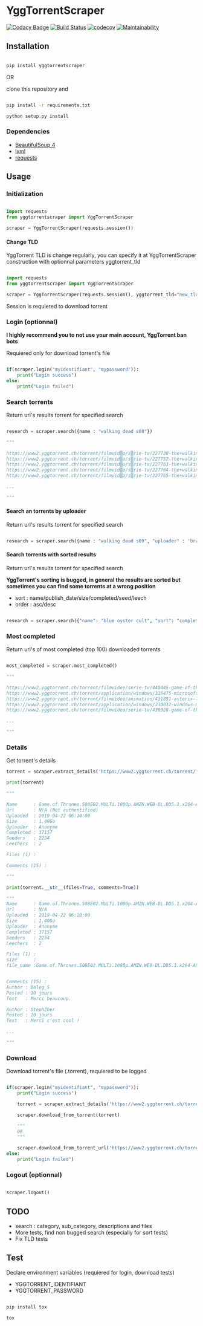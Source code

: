 # YggTorrentScraper

[![Codacy Badge](https://api.codacy.com/project/badge/Grade/2d860dc88dfa467eb07105f559ba352a)](https://www.codacy.com/app/Harkame/YggTorrentScraper?utm_source=github.com&amp;utm_medium=referral&amp;utm_content=Harkame/YggTorrentScraper&amp;utm_campaign=Badge_Grade)
[![Build Status](https://travis-ci.org/Harkame/YggTorrentScraper.svg?branch=master)](https://travis-ci.org/Harkame/YggTorrentScraper)
[![codecov](https://codecov.io/gh/Harkame/YggTorrentScraper/branch/master/graph/badge.svg)](https://codecov.io/gh/Harkame/YggTorrentScraper)
[![Maintainability](https://api.codeclimate.com/v1/badges/341218ef79de77052e43/maintainability)](https://codeclimate.com/github/Harkame/YggTorrentScraper/maintainability)

## Installation

``` bash

pip install yggtorrentscraper

```

OR

clone this repository and

``` bash

pip install -r requirements.txt

python setup.py install

```

### Dependencies

-   [BeautifulSoup 4](https://www.crummy.com/software/BeautifulSoup/bs4/doc/)
-   [lxml](https://github.com/lxml/lxml.git)
-   [requests](https://github.com/psf/requests.git)

## Usage

### Initialization

``` python

import requests
from yggtorrentscraper import YggTorrentScraper

scraper = YggTorrentScraper(requests.session())

```

#### Change TLD

YggTorrent TLD is change regularly, you can specify it at YggTorrentScraper construction with optionnal parameters yggtorrent_tld

``` python

import requests
from yggtorrentscraper import YggTorrentScraper

scraper = YggTorrentScraper(requests.session(), yggtorrent_tld="new_tld")

```

Session is requiered to download torrent

### Login (optionnal)

**I highly recommend you to not use your main account, YggTorrent ban bots**

Requiered only for download torrent's file

``` python

if(scraper.login("myidentifiant", "mypassword")):
    print("Login success")
else:
    print("Login failed")

```

### Search torrents

Return url's results torrent for specified search

``` python

research = scraper.search({name : "walking dead s08"})

"""

https://www2.yggtorrent.ch/torrent/filmvid▒o/s▒rie-tv/227730-the+walking+dead+s08+complete+vostfr+proper+720p+hdtv+x264-expm5
https://www2.yggtorrent.ch/torrent/filmvid▒o/s▒rie-tv/227752-the+walking+dead+s08+complete+vostfr+proper+hdtv+xvid-expm5
https://www2.yggtorrent.ch/torrent/filmvid▒o/s▒rie-tv/227763-the+walking+dead+s08+vostfr+web-dl+x264-ark01
https://www2.yggtorrent.ch/torrent/filmvid▒o/s▒rie-tv/227764-the+walking+dead+s08+vostfr+720p+amzn+web-dl+dd5+1+h264-ark01
https://www2.yggtorrent.ch/torrent/filmvid▒o/s▒rie-tv/227765-the+walking+dead+s08+vostfr+1080p+amzn+web-dl+ddp5+1+h264-ark01

...

"""

```

#### Search an torrents by uploader

Return url's results torrent for specified search

``` python

research = scraper.search({name : "walking dead s09", "uploader" : 'brandit'})

```

#### Search torrents with sorted results

Return url's results torrent for specified search

**YggTorrent's sorting is bugged, in general the results are sorted but sometimes you can find some torrents at a wrong position**

+   sort : name/publish_date/size/completed/seed/leech
+   order : asc/desc

``` python

research = scraper.search({"name": "blue oyster cult", "sort": "completed", "order": "desc"})

```

### Most completed

Return url's of most completed (top 100) downloaded torrents

``` python

most_completed = scraper.most_completed()

"""

https://www2.yggtorrent.ch/torrent/filmvideo/serie-tv/440445-game-of-thrones-s08e02-multi-1080p-amzn-web-dl-dd5-1-x264-ark01
https://www2.yggtorrent.ch/torrent/application/windows/316475-microsoft-toolkit-v2-6-4-activateur-office-2016---2019-windows-10
https://www2.yggtorrent.ch/torrent/filmvideo/animation/431851-asterix-le-secret-de-la-potion-magique-2018-french-1080p-hdlight-x264-ac3-toxic
https://www2.yggtorrent.ch/torrent/application/windows/330032-windows-microsoft-office-2019-build-10730-20102-activation-francais
https://www2.yggtorrent.ch/torrent/filmvideo/serie-tv/436928-game-of-thrones-s08e01-multi-1080p-amzn-web-dl-dd5-1-h264-ark01

...

"""

```

### Details

Get torrent's details

``` python
torrent = scraper.extract_details('https://www2.yggtorrent.ch/torrent/filmvideo/serie-tv/440445-game-of-thrones-s08e02-multi-1080p-amzn-web-dl-dd5-1-x264-ark01')

print(torrent)

"""

Name      : Game.of.Thrones.S08E02.MULTi.1080p.AMZN.WEB-DL.DD5.1.x264-ARK01
Url       : N/A (Not authentified)
Uploaded  : 2019-04-22 06:10:00
Size      : 1.40Go
Uploader  : Anonyme
Completed : 37157
Seeders   : 2254
Leechers  : 2

Files (1) :

Comments (15) :

"""

print(torrent.__str__(files=True, comments=True))

"""
Name      : Game.of.Thrones.S08E02.MULTi.1080p.AMZN.WEB-DL.DD5.1.x264-ARK01
Url       : N/A
Uploaded  : 2019-04-22 06:10:00
Size      : 1.40Go
Uploader  : Anonyme
Completed : 37157
Seeders   : 2254
Leechers  : 2

Files (1) :
size      :
file_name :Game.of.Thrones.S08E02.MULTi.1080p.AMZN.WEB-DL.DD5.1.x264-ARK01.mkv"}


Comments (15) :
Author : Beleg_5
Posted : 10 jours
Text   : Merci beaucoup.

Author : StephZher
Posted : 20 jours
Text   : Merci c'est cool !

...

"""

```

### Download

Download torrent's file (.torrent), requiered to be logged

``` python

if(scraper.login("myidentifiant", "mypassword")):
    print("Login success")

    torrent = scraper.extract_details('https://www2.yggtorrent.ch/torrent/filmvideo/serie-tv/440445-game-of-thrones-s08e02-multi-1080p-amzn-web-dl-dd5-1-x264-ark01')

    scraper.download_from_torrent(torrent)

    """
    OR
    """

    scraper.download_from_torrent_url('https://www2.yggtorrent.ch/torrent/filmvideo/serie-tv/440445-game-of-thrones-s08e02-multi-1080p-amzn-web-dl-dd5-1-x264-ark01')
else:
    print("Login failed")

```

### Logout (optionnal)

``` python

scraper.logout()

```

## TODO

+   search : category, sub_category, descriptions and files
+   More tests, find non bugged search (especially for sort tests)
+   Fix TLD tests

## Test

Declare environment variables (requiered for login, download tests)

-   YGGTORRENT_IDENTIFIANT
-   YGGTORRENT_PASSWORD

``` bash

pip install tox

tox

```
